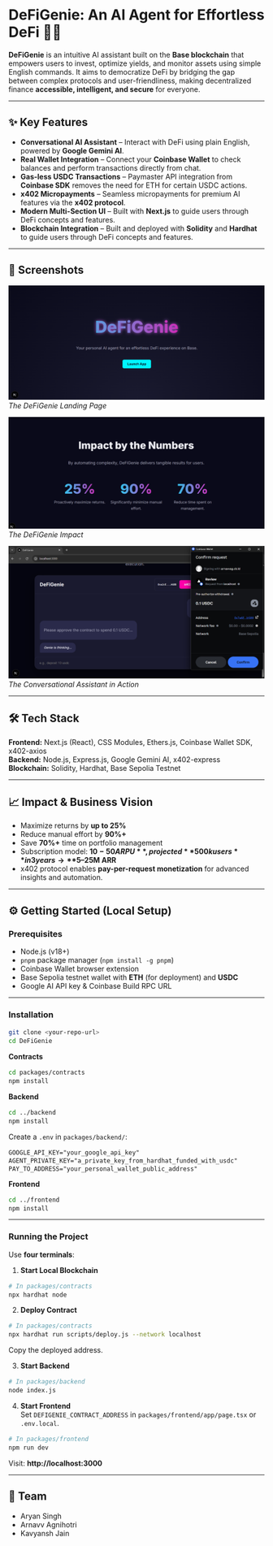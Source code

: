 # DeFiGenie: An AI Agent for Effortless DeFi 🧞‍♂️

**DeFiGenie** is an intuitive AI assistant built on the **Base blockchain** that empowers users to invest, optimize yields, and monitor assets using simple English commands. It aims to democratize DeFi by bridging the gap between complex protocols and user-friendliness, making decentralized finance **accessible, intelligent, and secure** for everyone.

---

## ✨ Key Features
- **Conversational AI Assistant** – Interact with DeFi using plain English, powered by **Google Gemini AI**.  
- **Real Wallet Integration** – Connect your **Coinbase Wallet** to check balances and perform transactions directly from chat.  
- **Gas-less USDC Transactions** – Paymaster API integration from **Coinbase SDK** removes the need for ETH for certain USDC actions.  
- **x402 Micropayments** – Seamless micropayments for premium AI features via the **x402 protocol**.  
- **Modern Multi-Section UI** – Built with **Next.js** to guide users through DeFi concepts and features.
- **Blockchain Integration** – Built and deployed with **Solidity** and **Hardhat** to guide users through DeFi concepts and features.


---

## 📸 Screenshots

![DeFiGenie Landing Page](assets/landing.png)
_The DeFiGenie Landing Page_

![Impact](assets/impact.png)
_The DeFiGenie Impact_

![Chat Assistant](assets/chat.png)
_The Conversational Assistant in Action_


---

## 🛠️ Tech Stack
**Frontend:** Next.js (React), CSS Modules, Ethers.js, Coinbase Wallet SDK, x402-axios  
**Backend:** Node.js, Express.js, Google Gemini AI, x402-express  
**Blockchain:** Solidity, Hardhat, Base Sepolia Testnet  

---

## 📈 Impact & Business Vision
- Maximize returns by **up to 25%**  
- Reduce manual effort by **90%+**  
- Save **70%+** time on portfolio management  
- Subscription model: **$10-50 ARPU**, projected **500k users** in 3 years → **$5–25M ARR**  
- x402 protocol enables **pay-per-request monetization** for advanced insights and automation.  

---

## ⚙️ Getting Started (Local Setup)

### Prerequisites
- Node.js (v18+)  
- `pnpm` package manager (`npm install -g pnpm`)  
- Coinbase Wallet browser extension  
- Base Sepolia testnet wallet with **ETH** (for deployment) and **USDC**  
- Google AI API key & Coinbase Build RPC URL  

---

### Installation
```bash
git clone <your-repo-url>
cd DeFiGenie
```

**Contracts**
```bash
cd packages/contracts
npm install
```

**Backend**
```bash
cd ../backend
npm install
```
Create a `.env` in `packages/backend/`:
```env
GOOGLE_API_KEY="your_google_api_key"
AGENT_PRIVATE_KEY="a_private_key_from_hardhat_funded_with_usdc"
PAY_TO_ADDRESS="your_personal_wallet_public_address"
```

**Frontend**
```bash
cd ../frontend
npm install
```

---

### Running the Project
Use **four terminals**:

1. **Start Local Blockchain**  
```bash
# In packages/contracts
npx hardhat node
```

2. **Deploy Contract**  
```bash
# In packages/contracts
npx hardhat run scripts/deploy.js --network localhost
```
Copy the deployed address.

3. **Start Backend**  
```bash
# In packages/backend
node index.js
```

4. **Start Frontend**  
Set `DEFIGENIE_CONTRACT_ADDRESS` in `packages/frontend/app/page.tsx` or `.env.local`.  
```bash
# In packages/frontend
npm run dev
```

Visit: **http://localhost:3000**

---

## 👥 Team
- Aryan Singh  
- Arnavv Agnihotri  
- Kavyansh Jain

